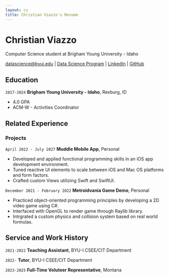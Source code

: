 ```yaml
---
layout: cv
title: Christian Viazzo's Resume
---
```

# Christian Viazzo
Computer Science student at Brigham Young University - Idaho

<div id="webaddress">
<a href="datascience@byui.edu">datascience@byui.edu</a>
| <a href="https://byuidatascience.github.io/development.html">Data Science Program</a>
| <a href="https://www.linkedin.com/groups/13537407/">LinkedIn</a>
| <a href="https://github.com/byuids-resumes">GitHub</a>
</div>

<!-- https://www.monique.tech/the-art-of-markdown -->

## Education

`2017-2024`
__Brigham Young University - Idaho__, Rexburg, ID

- 4.0 GPA
- ACM-W - Activities Coordinator

## Related Experience

### Projects

`April 2022 - July 2027`
__Muddle Mobile App__, Personal

- Developed and applied functional programming skills in an iOS app development environment.
- Tuned reactive UI elements to scale between iOS and Mac OS platforms and form factors.
- Crafted custom Views utilizing Swift and SwiftUI.

`December 2021 - February 2022`
__Metroidvania Game Demo__, Personal

- Practiced object-oriented programming principles by developing a 2D video game using C#.
- Interfaced with OpenGL to render game through Raylib library.
- Intrgrated a custom physics and collision system based on real world formulas.


## Service and Work History

`2021-2022`
__Teaching Assistant__, BYU-I CSEE/CIT Department

`2022-`
__Tutor__, BYU-I CSEE/CIT Department

`2023-2025`
__Full-Time Voluteer Representative__, Montana



<!-- ### Footer

Last updated: May 2013 -->


